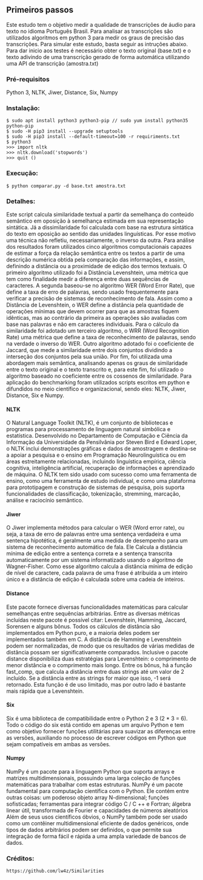 ## Primeiros passos
Este estudo tem o objetivo medir a qualidade de transcrições de áudio para texto no idioma Português Brasil.
Para analisar as transcrições são utilizados algoritmos em python 3 para medir os graus de precisão das transcrições.
Para simular este estudo, basta seguir as intruções abaixo. 
Para dar inicio aos testes é necessário obter o texto original (base.txt) e o texto adivindo de uma transcrição gerado de forma automática utilizando uma API de transcrição (amostra.txt)

### Pré-requisitos
Python 3,
NLTK,
Jiwer,
Distance,
Six,
Numpy

### Instalação:
	$ sudo apt install python3 python3-pip // sudo yum install python35 python-pip
	$ sudo -H pip3 install --upgrade setuptools
	$ sudo -H pip3 install --default-timeout=100 -r requiriments.txt
	$ python3
	>>> import nltk
	>>> nltk.download('stopwords')
	>>> quit ()
  
### Execução:
  	$ python comparar.py -d base.txt amostra.txt

### Detalhes:
Este script calcula similaridade textual a partir da semelhança do conteúdo semântico em oposição à semelhança estimada em sua representação sintática. Já a dissimilaridade foi calculada com base na estrutura sintática do texto em oposição ao sentido das unidades linguísticas. Por esse motivo uma técnica não refletiu, necessariamente, o inverso da outra.
Para análise dos resultados foram utilizados cinco algoritmos computacionais capazes de estimar a força da relação semântica entre os textos a partir de uma descrição numérica obtida pela comparação das informações, e assim, definindo a distância ou a proximidade de edição dos termos textuais.
O primeiro algoritmo utilizado foi a Distância Levenshtein, uma métrica que tem como finalidade medir a diferença entre duas sequências de caracteres. A segunda baseou-se no algoritmo WER (Word Error Rate), que define a taxa de erro de palavras, sendo usado frequentemente para verificar a precisão de sistemas de reconhecimento de fala. Assim como a  Distância de Levenshtein, o WER define a distância pela quantidade de operações mínimas que devem ocorrer para que as amostras fiquem idênticas, mas ao contrário da ​primeira as operações são avaliadas com base nas palavras e não em caracteres individuais.
Para o cálculo da similaridade foi adotado um terceiro algoritmo, o WRR (Word Recognition Rate) uma métrica que define a taxa de reconhecimento de palavras, sendo na verdade o inverso do WER. Outro algoritmo adotado foi o coeficiente de Jaccard, que mede a similaridade entre dois conjuntos dividindo a interseção dos conjuntos pela sua união. Por fim, foi utilizada uma abordagem mais semântica, analisando apenas os graus de similaridade entre o texto original e o texto transcrito e, para este fim, foi utilizado o algoritmo baseado no coeficiente entre os cossenos de similaridade.
Para aplicação do benchmarking foram utilizados scripts escritos em python e difundidos no meio científico e organizacional, sendo eles: NLTK, Jiwer, Distance, Six e Numpy.

#### NLTK
O Natural Language Toolkit (NLTK), é um conjunto de bibliotecas e programas para processamento de linguagem natural simbólica e estatística. Desenvolvido no Departamento de Computação e Ciência da Informação da Universidade da Pensilvânia por Steven Bird e Edward Loper, o NLTK inclui demonstrações gráficas e dados de amostragem e destina-se a apoiar a pesquisa e o ensino em Programação Neurolinguística ou em áreas estreitamente relacionadas, incluindo linguística empírica, ciência cognitiva, inteligência artificial, recuperação de informações e aprendizado de máquina. 
O NLTK tem sido usado com sucesso como uma ferramenta de ensino, como uma ferramenta de estudo individual, e como uma plataforma para prototipagem e construção de sistemas de pesquisa, pois suporta funcionalidades de classificação, tokenização, stremming, marcação, análise e raciocínio semântico.

#### Jiwer
O Jiwer implementa métodos para calcular o WER (Word error rate), ou seja, a taxa de erro de palavras entre uma sentença verdadeira e uma sentença hipotética, é geralmente uma medida de desempenho para um sistema de reconhecimento automático de fala. Ele Calcula a distância mínima de edição entre a sentença correta e a sentença transcrita automaticamente por um sistema informatizado usando o algoritmo de Wagner-Fisher. Como esse algoritmo calcula a distância mínima de edição de nível de caractere, cada palavra de uma frase é atribuída a um inteiro único e a distância de edição é calculada sobre uma cadeia de inteiros.

#### Distance
Este pacote fornece diversas funcionalidades matemáticas para calcular semelhanças entre sequências arbitrárias. Entre as diversas métricas incluídas neste pacote é possível citar: Levenshtein, Hamming, Jaccard, Sorensen e alguns bônus. Todos os cálculos de distância são implementados em Python puro, e a maioria deles podem ser implementados também em C.
A distância de Hamming e Levenshtein podem ser normalizadas, de modo que os resultados de várias medidas de distância possam ser significativamente comparados. Inclusive o pacote distance disponibiliza duas estratégias para Levenshtein: o comprimento de menor distância e o comprimento mais longo.
Entre os bônus, há a função fast_comp, que calcula a distância entre duas strings até um valor de 2 incluído. Se a distância entre as strings for maior que isso, -1 será retornado. Esta função é de uso limitado, mas por outro lado é bastante mais rápida que a Levenshtein.

#### Six
Six é uma biblioteca de compatibilidade entre o Python 2 e 3 (2 * 3 = 6). Todo o código do six está contido em apenas um arquivo Python e tem como objetivo fornecer funções utilitárias para suavizar as diferenças entre as versões, auxiliando no processo de escrever códigos em Python que sejam compatíveis em ambas as versões.

#### Numpy
NumPy é um pacote para a linguagem Python que suporta arrays e matrizes multidimensionais, possuindo uma larga coleção de funções matemáticas para trabalhar com estas estruturas. NumPy é um pacote fundamental para computação científica com o Python. Ele contém entre outras coisas:
um poderoso objeto array N-dimensional;
funções sofisticadas;
ferramentas para integrar código C / C ++ e Fortran;
álgebra linear útil, transformada de Fourier e capacidades de números aleatórios
Além de seus usos científicos óbvios, o NumPy também pode ser usado como um contêiner multidimensional eficiente de dados genéricos, onde tipos de dados arbitrários podem ser definidos, o que permite sua integração de forma fácil e rápida a uma ampla variedade de bancos de dados.

### Créditos:
	https://github.com/lw4z/Similarities
